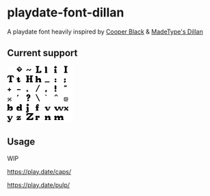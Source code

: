 # playdate-font-dillan
A playdate font heavily inspired by [Cooper Black](https://en.wikipedia.org/wiki/Cooper_Black) & [MadeType's Dillan](https://www.behance.net/gallery/85895281/MADE-Dillan-Font)

## Current support 
![Font-sample](/Dillan-table-22-22.png)

## Usage
WIP

https://play.date/caps/

https://play.date/pulp/

